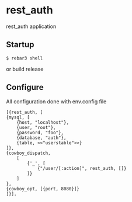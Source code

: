 rest_auth
=====

rest_auth application

Startup
-----

    $ rebar3 shell
    
or build release

Configure
-----
All configuration done with env.config file

    [{rest_auth, [
    {mysql, [
        {host, "localhost"},
        {user, "root"},
        {password, "foo"},
        {database, "auth"},
        {table, <<"userstable">>} 
    ]},
    {cowboy_dispatch, 
        [
            {'_', [
                {"/user/[:action]", rest_auth, []}
            ]}
        ]
    },
    {cowboy_opt, [{port, 8080}]}
    ]}].